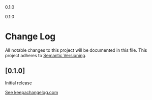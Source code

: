 0.1.0

0.1.0

# Change Log
All notable changes to this project will be documented in this file.
This project adheres to [Semantic Versioning](http://semver.org/).

## [0.1.0]
Initial release

[See keepachangelog.com](http://keepachangelog.com)